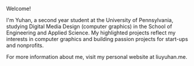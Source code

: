 Welcome!

I'm Yuhan, a second year student at the University of Pennsylvania, studying Digital Media Design (computer graphics) in the School of Engineering and Applied Science. 
My highlighted projects reflect my interests in computer graphics and building passion projects for start-ups and nonprofits. 

For more information about me, visit my personal website at liuyuhan.me. 
